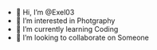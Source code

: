 - 👋 Hi, I’m @Exel03
- 👀 I’m interested in Photgraphy
- 🌱 I’m currently learning Coding
- 💞️ I’m looking to collaborate on Someone 

<!---
Exel03/Exel03 is a ✨ special ✨ repository because its `README.md` (this file) appears on your GitHub profile.
You can click the Preview link to take a look at your changes.
--->
